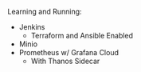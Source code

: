Learning and Running:

- Jenkins
    - Terraform and Ansible Enabled
- Minio
- Prometheus w/ Grafana Cloud
    - With Thanos Sidecar
